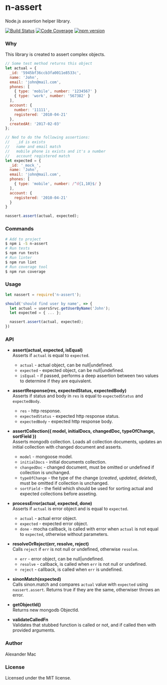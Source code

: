 # n-assert
Node.js assertion helper library.

[![Build Status](https://travis-ci.org/AlexanderMac/n-assert.svg?branch=master)](https://travis-ci.org/AlexanderMac/n-assert)
[![Code Coverage](https://codecov.io/gh/AlexanderMac/n-assert/branch/master/graph/badge.svg)](https://codecov.io/gh/AlexanderMac/n-assert)
[![npm version](https://badge.fury.io/js/n-assert.svg)](https://badge.fury.io/js/n-assert)

### Why
This library is created to assert complex objects.

```js
// Some test method returns this object
let actual = {
  _id: '5945bf36ccb3fa0011e8533c',
  name: 'John',
  email: 'john@mail.com',
  phones: [
    { type: 'mobile', number: '1234567' }
    { type: 'work', number: '567382' }
  ],
  account: {
    number: '11111',
    registered: '2010-04-21'
  },
  createdAt: '2017-02-03'
};

// Ned to do the following assertions:
//   _id is exists
//   name and email match
//   mobile phone is exists and it's a number
//   account registered match
let expected = {
  _id: '_mock_',
  name: 'John',
  email: 'john@mail.com',
  phones: [
    { type: 'mobile', number: /^d{1,10}$/ }
  ],
  account: {
    registered: '2010-04-21'
  }
}

nassert.assert(actual, expected);
```

### Commands
```bash
# Add to project
$ npm i -S n-assert
# Run tests
$ npm run tests
# Run linter
$ npm run lint
# Run coverage tool
$ npm run coverage
```

### Usage
```js
let nassert = require('n-assert');

should('should find user by name', => {
  let actual = usersSrvc.getUserByName('John');
  let expected = { ... };

  nassert.assert(actual, expected);
})
```

### API
- **assert(actual, expected, isEqual)**<br>
Asserts if `actual` is equal to `expected`.

  - `actual` - actual object, can be null|undefined.
  - `expected` - expected object, can be null|undefined.
  - `isEqual` - if passed, performs a deep assertion between two values to determine if they are equivalent. 

- **assertResponse(res, expectedStatus, expectedBody)**<br>
Asserts if status and body in `res` is equal to `expectedStatus` and `expectedBody`.

  - `res` - http response.
  - `expectedStatus` - expected http response status.
  - `expectedBody` - expected http response body.

- **assertCollection({ model, initialDocs, changedDoc, typeOfChange, sortField })**<br>
Asserts mongodb collection. Loads all collection documents, updates an initial collection with changed document and asserts.

  - `model` - mongoose model.
  - `initialDocs` - initial documents collection.
  - `changedDoc` - changed document, must be omitted or undefined if collection is unchanged.
  - `typeOfChange` - the type of the change (_created_, _updated_, _deleted_), must be omitted if collection is unchanged.
  - `sortField` - the field which should be used for sorting actual and expected collections before asseting.

- **processError(actual, expected, done)**<br>
Asserts if `actual` is error object and is equal to `expected`.

  - `actual` - actual error object.
  - `expected` - expected error object.
  - `done` - mocha callback, is called with error when `actual` is not equal to `expected`, otherwise without parameters.

- **resolveOrReject(err, resolve, reject)**<br>
Calls `reject` if `err` is not null or undefined, otherwise `resolve`.

  - `err` - error object, can be null|undefined.
  - `resolve` - callback, is called when `err` is not null or undefined.
  - `reject` - callback, is called when `err` is undefined.

- **sinonMatch(expected)**<br>
Calls sinon.match and compares `actual` value with `expected` using `nassert.assert`. Returns true if they are the same, otherwiser throws an error.

- **getObjectId()**<br>
Returns new mongodb ObjectId.

- **validateCalledFn**<br>
Validates that stubbed function is called or not, and if called then with provided arguments.

### Author
Alexander Mac

### License
Licensed under the MIT license.
